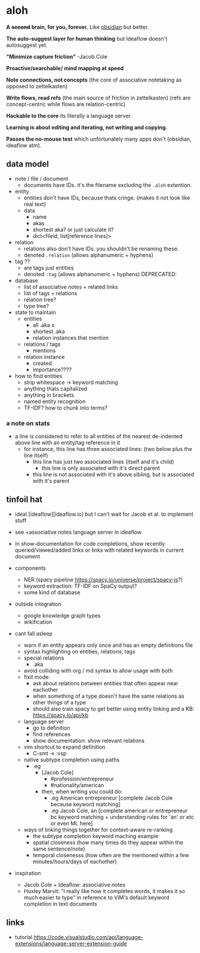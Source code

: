 # aloh

**A ~~second~~ brain, for you, forever.** 
Like [obsidian](https://obsidian.md) but better.

**The auto-suggest layer for human thinking** but Ideaflow doesn't autosuggest yet.

**"Minimize capture friction"** -Jacob Cole

**Proactive/searchable/ mind mapping at speed**

**Note connections, not concepts** (the core of associative notetaking as opposed to zettelkasten)

**Write flows, read refs** (the main source of friction in zettelkasten) (refs are concept-centric while flows are relation-centric)

**Hackable to the core** its literally a language server.

**Learning is about editing and iterating, not writing and copying.** 

**Passes the no-mouse test** which unfortunately many apps don't (obsidian, ideaflow atm).

## data model
- note / file / document
    - documents have IDs. it's the filename excluding the `.aloh` extention.
- entity
    - entities don't have IDs, because thats cringe. (makes it not look like real text)
    - data
        - name
        - akas 
        - shortest aka? or just calculate it?
        - dict<fileid, list[reference lines]>
- relation
    - relations also don't have IDs. you shouldn't be renaming these.
    - denoted `.relation` (allows alphanumeric + hyphens)
- tag ??
    - are tags just entities
    - denoted `:tag` (allows alphanumeric + hyphens)
DEPRECATED:
- database
    - list of associative notes + related links 
    - list of tags + relations 
    - relation tree?
    - type tree?
- state to maintain
    - entities
        - all .aka s
        - shortest .aka
        - relation instances that mention 
    - relations / tags
        - mentions 
    - relation instance
        - created
        - importance???? 
- how to find entities
    - strip whitespace -> keyword matching
    - anything thats capitalized
    - anything in brackets
    - named entity recognition
    - TF-IDF? how to chunk into terms?

### a note on stats
- a line is considered to refer to all entities of the nearest de-indented above line with an entity/tag reference in it
    - for instance, this line has three associated lines: (two below plus the line itself)
        - this line has just two associated lines (itself and it's child)
            - this line is only associated with it's direct parent
        - this line is not associated with it's above sibling, but is associated with it's parent

## tinfoil hat
- ideal [ideaflow][ideaflow.io] but I can't wait for Jacob et al. to implement stuff
- see +associative notes language server in ideaflow
- in show-documentation for code completions, show recently queried/viewed/added links or links with related keywords in current document
- components
    - NER (spacy pipeline https://spacy.io/universe/project/spacy-js?)
    - keyword extraction: TF-IDF on SpaCy output?
    - some kind of database
- outside integration
    - google knowledge graph types
    - wikification

- cant fall asleep
    - warn if an entity appears only once and has an empty definitions file
    - syntax highlighting on entities, relations, tags
    - special relations
        - .aka
    - avoid colliding with org / md syntax to allow usage with both 
    - fixit mode:
        - ask about relations between entities that often appear near eachother
        - when something of a type doesn't have the same relations as other things of a type
        - should also train spacy to get better using entity linking and a KB: https://spacy.io/api/kb
    - language server
        - go to definition
        - find references
        - show documentation: show relevant relations
    - vim shortcut to expand definition 
        - C-smt -> <ESC>:vsp<C-w><C-h><C-o><C-w><C-l>
    - native subtype completion using paths
        - .eg
            - [Jacob Cole]
                - #profession/entrepreneur
                - #nationality/american
            - then, when writing you could do:
                - .eg American entrepreneur [complete Jacob Cole because keyword matching]
                + .eg Jacob Cole, an [complete american or entrepreneur bc keyword matching + understanding rules for 'an' or etc or even ML here]
    - ways of linking things together for context-aware re-ranking
        - the subtype completion keyword maching example
        - spatial closeness (how many times do they appear within the same sentence/note)
        - temporal closenesss (how often are the mentioned within a few minutes/hours/days of eachother)

- inspiration
    - Jacob Cole + Ideaflow: associative notes
    - Huxley Marvit: "I really like how it completes words, it makes it so much easier to type" in reference to ViM's default keyword completion in text documents

## links
- tutorial https://code.visualstudio.com/api/language-extensions/language-server-extension-guide
